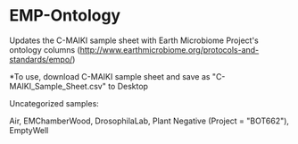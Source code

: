 # EMP-Ontology
Updates the C-MAIKI sample sheet with Earth Microbiome Project's ontology columns (http://www.earthmicrobiome.org/protocols-and-standards/empo/)

*To use, download C-MAIKI sample sheet and save as "C-MAIKI_Sample_Sheet.csv" to Desktop

Uncategorized samples:

Air, EMChamberWood, DrosophilaLab, Plant Negative (Project = "BOT662"), EmptyWell